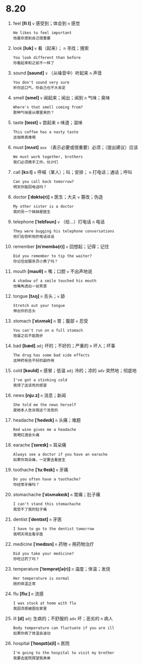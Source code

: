 # 8.20

1. feel **[fiːl]** `v` 感受到；体会到 `n` 感觉

   ```
   He likes to feel important
   他喜欢感到自己很重要
   ```

2. look **[lʊk]** `v` 看（起来）； `n` 寻找；搜索

   ```
   You look different than before
   你看起来和之前不一样了
   ```

3. sound **[saʊnd]** `v` （从噪音中）听起来 `n` 声音

   ```
   You don't sound very sure
   听你这口气，你自己也不大肯定
   ```

4. smell **[smel]** `v` 闻起来；闻出；闻到 `n` 气味；臭味

   ```
   Where's that smell coming from?
   那种气味是从哪里来的？
   ```

5. taste **[teɪst]** `v` 尝起来 `n` 味道；滋味

   ```
   This coffee has a nasty taste
   这咖啡真难喝
   ```

6. must **[mʌst]** `aux` （表示必要或很重要）必须；（提出建议）应该

   ```
   We must work together, brothers
   我们必须携手工作，伙计们
   ```

7. call **[kɔːl]** `v` 呼喊（某人）；叫；安排； `n` 打电话；通话；呼叫

   ```
   Can you call back tomorrow?
   明天你能回电话吗？
   ```

8. doctor **[ˈdɒktə(r)]** `n` 医生；大夫 `v` 篡改；伪造

   ```
   My other sister is a doctor
   我的另一个妹妹是医生
   ```

9. telephone **[ˈtelɪfəʊn]** `v` （给...）打电话 `n` 电话

   ```
   They were bugging his telephone conversations
   他们在窃听他的电话谈话
   ```

10. remember **[rɪˈmembə(r)]** `v` 回想起；记得；记住

    ```
    Did you remember to tip the waiter?
    你记住给服务员小费了吗？
    ```

11. mouth **[maʊθ]** `n` 嘴；口腔 `v` 不出声地说

    ```
    A shadow of a smile touched his mouth
    他嘴角透出一丝笑意
    ```

12. tongue **[tʌŋ]** `n` 舌头；`v` 舔

    ```
    Stretch out your tongue
    伸出你的舌头
    ```

13. stomach **[ˈstʌmək]** `n` 胃；腹部 `v` 忍受

    ```
    You can't run on a full stomach
    饱餐之后不能跑步
    ```

14. bad **[bæd]** `adj` 坏的；不好的；严重的 `n` 坏人；坏事

    ```
    The drug has some bad side effects
    这种药有些不好的副作用
    ```

15. cold **[kəʊld]** `n` 感冒；低温 `adj` 冷的；凉的 `adv` 突然地；彻底地

    ```
    I've got a stinking cold
    我得了这该死的感冒
    ```

16. news **[njuːz]** `n` 消息；新闻

    ```
    She told me the news herself
    是她本人告诉我这个消息的
    ```

17. headache **[ˈhedeɪk]** `n` 头痛；难题

    ```
    Red wine gives me a headache
    我喝红酒会头痛
    ```

18. earache **[ˈɪəreɪk]** `n` 耳朵痛

    ```
    Always see a doctor if you have an earache
    如果你耳朵痛，一定要去看医生
    ```

19. toothache **[ˈtuːθeɪk]** `n` 牙痛

    ```
    Do you often have a toothache?
    你经常牙痛吗？
    ```

20. stomachache **[ˈstʌməkeɪk]** `n` 胃痛；肚子痛

    ```
    I can't stand this stomachache
    我受不了我的肚子痛
    ```

21. dentist **[ˈdentɪst]** `n` 牙医

    ```
    I have to go to the dentist tomorrow
    我明天得去看牙医
    ```

22. medicine **[ˈmedɪsn]** `n` 药物 `v` 用药物治疗

    ```
    Did you take your medicine?
    你吃过药了吗？
    ```

23. temperature **[ˈtemprətʃə(r)]** `n` 温度；体温；发烧

    ```
    Her temperature is normal
    她的体温正常
    ```

24. flu **[fluː]** `n` 流感

    ```
    I was stuck at home with flu
    我因流感被困在家里
    ```

25. ill **[ɪl]** `adj` 生病的；不舒服的 `adv` 坏；恶劣的 `n` 病人

    ```
    Body temperature can fluctuate if you are ill
    如果你病了体温会波动
    ```

26. hospital **[ˈhɒspɪt(ə)l]** `n` 医院

    ```
    I'm going to the hospital to visit my brother
    我要去医院探望我弟弟
    ```
